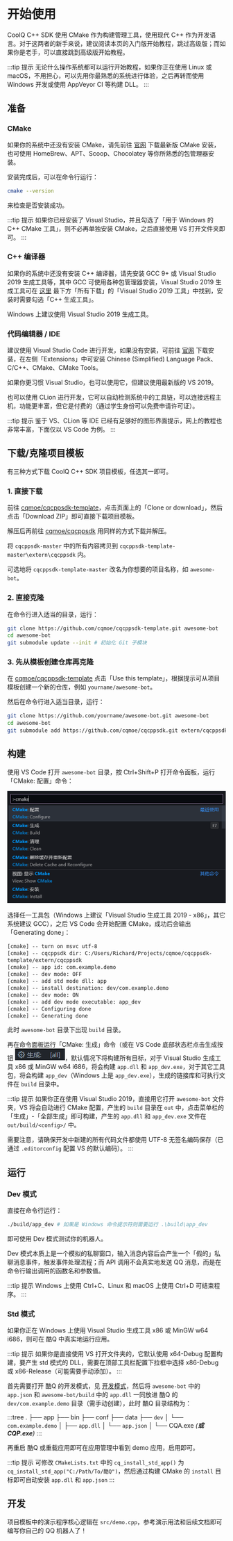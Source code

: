 # 开始使用

CoolQ C++ SDK 使用 CMake 作为构建管理工具，使用现代 C++ 作为开发语言。对于这两者的新手来说，建议阅读本页的入门版开始教程，跳过高级版；而如果你是老手，可以直接跳到高级版开始教程。

:::tip 提示
无论什么操作系统都可以运行开始教程，如果你正在使用 Linux 或 macOS，不用担心，可以先用你最熟悉的系统进行体验，之后再转而使用 Windows 开发或使用 AppVeyor CI 等构建 DLL。
:::

## 准备

### CMake

如果你的系统中还没有安装 CMake，请先前往 [官网](https://cmake.org/download/) 下载最新版 CMake 安装，也可使用 HomeBrew、APT、Scoop、Chocolatey 等你所熟悉的包管理器安装。

安装完成后，可以在命令行运行：

```bash
cmake --version
```

来检查是否安装成功。

:::tip 提示
如果你已经安装了 Visual Studio，并且勾选了「用于 Windows 的 C++ CMake 工具」，则不必再单独安装 CMake，之后直接使用 VS 打开文件夹即可。
:::

### C++ 编译器

如果你的系统中还没有安装 C++ 编译器，请先安装 GCC 9+ 或 Visual Studio 2019 生成工具等，其中 GCC 可使用各种包管理器安装，Visual Studio 2019 生成工具可在 [这里](https://visualstudio.microsoft.com/zh-hans/downloads/) 最下方「所有下载」的「Visual Studio 2019 工具」中找到，安装时需要勾选「C++ 生成工具」。

Windows 上建议使用 Visual Studio 2019 生成工具。

### 代码编辑器 / IDE

建议使用 Visual Studio Code 进行开发，如果没有安装，可前往 [官网](https://code.visualstudio.com/) 下载安装，在左侧「Extensions」中可安装 Chinese (Simplified) Language Pack、C/C++、CMake、CMake Tools。

如果你更习惯 Visual Studio，也可以使用它，但建议使用最新版的 VS 2019。

也可以使用 CLion 进行开发，它可以自动检测系统中的工具链，可以连接远程主机，功能更丰富，但它是付费的（通过学生身份可以免费申请许可证）。

:::tip 提示
鉴于 VS、CLion 等 IDE 已经有足够好的图形界面提示，网上的教程也非常丰富，下面仅以 VS Code 为例。
:::

## 下载/克隆项目模板

有三种方式下载 CoolQ C++ SDK 项目模板，任选其一即可。

### 1. 直接下载

前往 [cqmoe/cqcppsdk-template](https://github.com/cqmoe/cqcppsdk-template)，点击页面上的「Clone or download」，然后点击「Download ZIP」即可直接下载项目模板。

解压后再前往 [cqmoe/cqcppsdk](https://github.com/cqmoe/cqcppsdk) 用同样的方式下载并解压。

将 `cqcppsdk-master` 中的所有内容拷贝到 `cqcppsdk-template-master\extern\cqcppsdk` 内。

可选地将 `cqcppsdk-template-master` 改名为你想要的项目名称，如 `awesome-bot`。

### 2. 直接克隆

在命令行进入适当的目录，运行：

```bash
git clone https://github.com/cqmoe/cqcppsdk-template.git awesome-bot
cd awesome-bot
git submodule update --init # 初始化 Git 子模块
```

### 3. 先从模板创建仓库再克隆

在 [cqmoe/cqcppsdk-template](https://github.com/cqmoe/cqcppsdk-template) 点击「Use this template」，根据提示可从项目模板创建一个新的仓库，例如 `yourname/awesome-bot`。

然后在命令行进入适当目录，运行：

```bash
git clone https://github.com/yourname/awesome-bot.git awesome-bot
cd awesome-bot
git submodule add https://github.com/cqmoe/cqcppsdk.git extern/cqcppsdk # 添加 Git 子模块
```

## 构建

使用 VS Code 打开 `awesome-bot` 目录，按 Ctrl+Shift+P 打开命令面板，运行「CMake: 配置」命令：

![](./assets/vscode-cmake-configure.png)

选择任一工具包（Windows 上建议「Visual Studio 生成工具 2019 - x86」，其它系统建议 GCC），之后 VS Code 会开始配置 CMake，成功后会输出「Generating done」：

```log
[cmake] -- turn on msvc utf-8
[cmake] -- cqcppsdk dir: C:/Users/Richard/Projects/cqmoe/cqcppsdk-template/extern/cqcppsdk
[cmake] -- app id: com.example.demo
[cmake] -- dev mode: OFF
[cmake] -- add std mode dll: app
[cmake] -- install destination: dev/com.example.demo
[cmake] -- dev mode: ON
[cmake] -- add dev mode executable: app_dev
[cmake] -- Configuring done
[cmake] -- Generating done
```

此时 `awesome-bot` 目录下出现 `build` 目录。

再在命令面板运行「CMake: 生成」命令（或在 VS Code 底部状态栏点击生成按钮 ![](./assets/vscode-build-button.png)，默认情况下将构建所有目标，对于 Visual Studio 生成工具 x86 或 MinGW w64 i686，将会构建 `app.dll` 和 `app_dev.exe`，对于其它工具包，将会构建 `app_dev`（Windows 上是 `app_dev.exe`），生成的链接库和可执行文件在 `build` 目录中。

:::tip 提示
如果你正在使用 Visual Studio 2019，直接用它打开 `awesome-bot` 文件夹，VS 将会自动进行 CMake 配置，产生的 `build` 目录在 `out` 中，点击菜单栏的「生成」-「全部生成」即可构建，产生的 `app.dll` 和 `app_dev.exe` 文件在 `out/build/<config>/` 中。

需要注意，请确保开发中新建的所有代码文件都使用 UTF-8 无签名编码保存（已通过 `.editorconfig` 配置 VS 的默认编码）。
:::

## 运行

### Dev 模式

直接在命令行运行：

```bash
./build/app_dev # 如果是 Windows 命令提示符则需要运行 .\build\app_dev
```

即可使用 Dev 模式测试你的机器人。

Dev 模式本质上是一个模拟的私聊窗口，输入消息内容后会产生一个「假的」私聊消息事件，触发事件处理流程；而 API 调用不会真实地发送 QQ 消息，而是在命令行输出调用的函数名和参数值。

:::tip 提示
Windows 上使用 Ctrl+C、Linux 和 macOS 上使用 Ctrl+D 可结束程序。
:::

### Std 模式

如果你正在 Windows 上使用 Visual Studio 生成工具 x86 或 MinGW w64 i686，则可在 酷Q 中真实地运行应用。

:::tip 提示
如果你是直接使用 VS 打开文件夹的，它默认使用 x64-Debug 配置构建，要产生 std 模式的 DLL，需要在顶部工具栏配置下拉框中选择 x86-Debug 或 x86-Release（可能需要手动添加）。
:::

首先需要打开 酷Q 的开发模式，见 [开发模式](https://docs.cqp.im/dev/v9/devmode/)，然后将 `awesome-bot` 中的 `app.json` 和 `awesome-bot/build` 中的 `app.dll` 一同放进 酷Q 的 `dev/com.example.demo` 目录（需手动创建），此时 酷Q 目录结构为：

:::tree
.
├── app
├── bin
├── conf
├── data
├── `dev`
│   └── `com.example.demo`
│       ├── `app.dll`
│       └── `app.json`
│
└── CQA.exe _(**或 CQP.exe**)_
:::

再重启 酷Q 或重载应用即可在应用管理中看到 demo 应用，启用即可。

:::tip 提示
可修改 `CMakeLists.txt` 中的 `cq_install_std_app()` 为 `cq_install_std_app("C:/Path/To/酷Q")`，然后通过构建 CMake 的 `install` 目标即可自动安装 `app.dll` 和 `app.json`
:::

## 开发

项目模板中的演示程序核心逻辑在 `src/demo.cpp`，参考演示用法和后续文档即可编写你自己的 QQ 机器人了！
